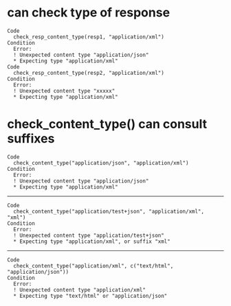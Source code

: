 # can check type of response

    Code
      check_resp_content_type(resp1, "application/xml")
    Condition
      Error:
      ! Unexpected content type "application/json"
      * Expecting type "application/xml"
    Code
      check_resp_content_type(resp2, "application/xml")
    Condition
      Error:
      ! Unexpected content type "xxxxx"
      * Expecting type "application/xml"

# check_content_type() can consult suffixes

    Code
      check_content_type("application/json", "application/xml")
    Condition
      Error:
      ! Unexpected content type "application/json"
      * Expecting type "application/xml"

---

    Code
      check_content_type("application/test+json", "application/xml", "xml")
    Condition
      Error:
      ! Unexpected content type "application/test+json"
      * Expecting type "application/xml", or suffix "xml"

---

    Code
      check_content_type("application/xml", c("text/html", "application/json"))
    Condition
      Error:
      ! Unexpected content type "application/xml"
      * Expecting type "text/html" or "application/json"

